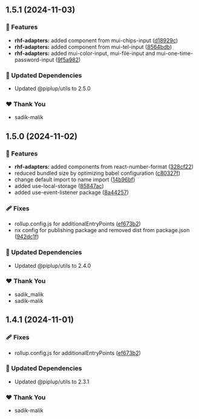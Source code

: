 ## 1.5.1 (2024-11-03)

### 🚀 Features

- **rhf-adapters:** added component from mui-chips-input ([d18929c](https://github.com/sadik-malik/piplup/commit/d18929c))
- **rhf-adapters:** added component from mui-tel-input ([8564bdb](https://github.com/sadik-malik/piplup/commit/8564bdb))
- **rhf-adapters:** added mui-color-input, mui-file-input and mui-one-time-password-input ([9f5a982](https://github.com/sadik-malik/piplup/commit/9f5a982))

### 🧱 Updated Dependencies

- Updated @piplup/utils to 2.5.0

### ❤️  Thank You

- sadik-malik

## 1.5.0 (2024-11-02)

### 🚀 Features

- **rhf-adapters:** added components from react-number-format ([328cf22](https://github.com/sadik-malik/piplup/commit/328cf22))
- reduced bundled size by optimizing babel configuration ([c80327f](https://github.com/sadik-malik/piplup/commit/c80327f))
- change default import to name import ([14b96bf](https://github.com/sadik-malik/piplup/commit/14b96bf))
- added use-local-storage ([85847ac](https://github.com/sadik-malik/piplup/commit/85847ac))
- added use-event-listener package ([8a44257](https://github.com/sadik-malik/piplup/commit/8a44257))

### 🩹 Fixes

- rollup.config.js for additionalEntryPoints ([ef673b2](https://github.com/sadik-malik/piplup/commit/ef673b2))
- nx config for publishing package and removed dist from package.json ([942dc1f](https://github.com/sadik-malik/piplup/commit/942dc1f))

### 🧱 Updated Dependencies

- Updated @piplup/utils to 2.4.0

### ❤️  Thank You

- sadik_malik
- sadik-malik

## 1.4.1 (2024-11-01)

### 🩹 Fixes

- rollup.config.js for additionalEntryPoints ([ef673b2](https://github.com/sadik-malik/piplup/commit/ef673b2))

### 🧱 Updated Dependencies

- Updated @piplup/utils to 2.3.1

### ❤️  Thank You

- sadik-malik